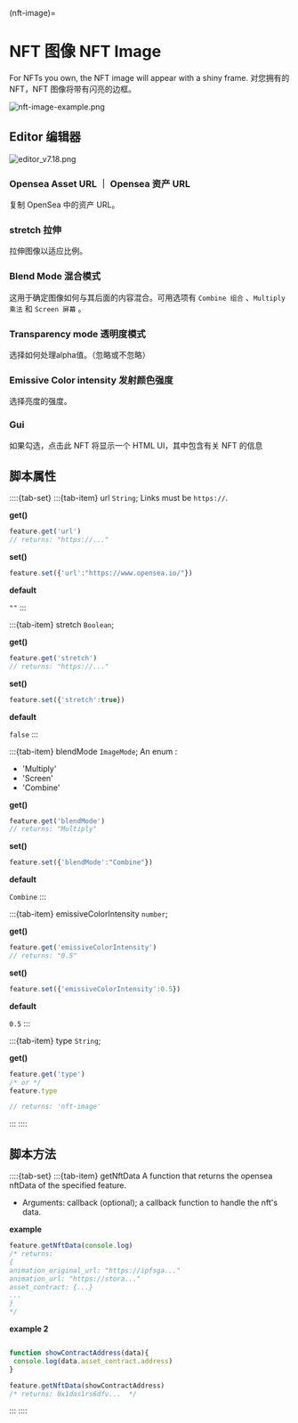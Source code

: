 (nft-image)=
# NFT 图像 NFT Image 

For NFTs you own, the NFT image will appear with a shiny frame.
对您拥有的 NFT，NFT 图像将带有闪亮的边框。

![nft-image-example.png](https://wiki.cryptovoxels.com/nft-image-example.png)

## Editor 编辑器

![editor_v7.18.png](https://wiki.cryptovoxels.com/features/[nft-image]editor_v7.18.png)

### Opensea Asset URL ｜ Opensea 资产 URL

复制 OpenSea 中的资产 URL。

### stretch 拉伸

拉伸图像以适应比例。

### Blend Mode 混合模式

这用于确定图像如何与其后面的内容混合。可用选项有 `Combine 组合` 、`Multiply 乘法` 和 `Screen 屏幕` 。

### Transparency mode 透明度模式

选择如何处理alpha值。（忽略或不忽略）

### Emissive Color intensity 发射颜色强度

选择亮度的强度。

### Gui

如果勾选，点击此 NFT 将显示一个 HTML UI，其中包含有关 NFT 的信息

## 脚本属性

::::{tab-set}
:::{tab-item} url
`String`; Links must be `https://`.

**get()**

```js
feature.get('url')
// returns: "https://..."
```

**set()**

```js
feature.set({'url':"https://www.opensea.io/"})
```

**default**

`""`
:::

:::{tab-item} stretch
`Boolean`; 

**get()**

```js
feature.get('stretch')
// returns: "https://..."
```

**set()**

```js
feature.set({'stretch':true})
```

**default**

`false`
:::

:::{tab-item} blendMode
`ImageMode`; An enum :
- 'Multiply'
- 'Screen'
- 'Combine'

**get()**

```js
feature.get('blendMode')
// returns: "Multiply"
```

**set()**

```js
feature.set({'blendMode':"Combine"})
```

**default**

`Combine`
:::

:::{tab-item} emissiveColorIntensity
`number`; 

**get()**

```js
feature.get('emissiveColorIntensity')
// returns: "0.5"
```

**set()**

```js
feature.set({'emissiveColorIntensity':0.5})
```

**default**

`0.5`
:::

:::{tab-item} type
`String`;

**get()**

```js
feature.get('type')
/* or */
feature.type

// returns: 'nft-image'
```
:::
::::

## 脚本方法

::::{tab-set}
:::{tab-item} getNftData
A function that returns the opensea nftData of the specified feature.

- Arguments: callback (optional); a callback function to handle the nft's data.

**example**

```js
feature.getNftData(console.log)
/* returns: 
{
animation_original_url: "https://ipfsga..."
animation_url: "https://stora..."
asset_contract: {...}
...
}
*/
```

**example 2**

```js

function showContractAddress(data){
 console.log(data.asset_contract.address) 
}

feature.getNftData(showContractAddress)
/* returns: 0x1das1rs6dfv...  */

```
:::
::::

